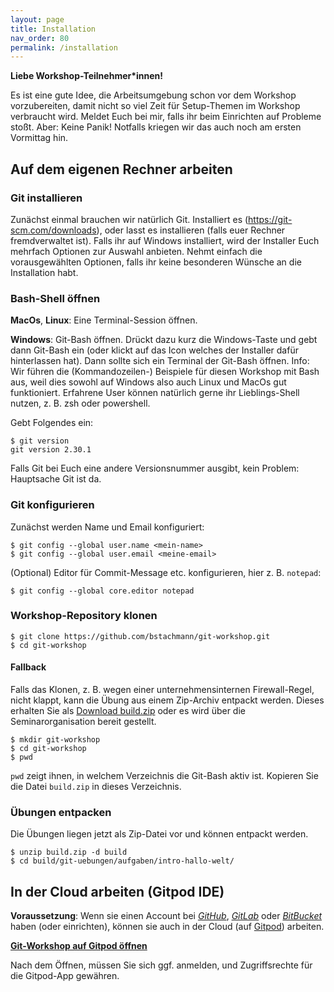 ```yaml
---
layout: page
title: Installation
nav_order: 80
permalink: /installation
---
```


**Liebe Workshop-Teilnehmer*innen!**

Es ist eine gute Idee, die Arbeitsumgebung schon vor dem Workshop vorzubereiten, damit nicht so viel Zeit für Setup-Themen im Workshop verbraucht wird. Meldet Euch bei mir, falls ihr beim Einrichten auf Probleme stoßt. Aber: Keine Panik! Notfalls kriegen wir das auch noch am ersten Vormittag hin.

## Auf dem eigenen Rechner arbeiten

### Git installieren

Zunächst einmal brauchen wir natürlich Git. Installiert es (https://git-scm.com/downloads), oder lasst es installieren (falls euer Rechner fremdverwaltet ist). Falls ihr auf Windows installiert, wird der Installer Euch mehrfach Optionen zur Auswahl anbieten. Nehmt einfach die vorausgewählten Optionen, falls ihr keine besonderen Wünsche an die Installation habt.

### Bash-Shell öffnen

**MacOs**, **Linux**: Eine Terminal-Session öffnen.

**Windows**: Git-Bash öffnen. Drückt dazu kurz die Windows-Taste und gebt dann Git-Bash ein (oder klickt auf das Icon welches der Installer dafür hinterlassen hat). Dann sollte sich ein Terminal der Git-Bash öffnen. Info: Wir führen die (Kommandozeilen-) Beispiele für diesen Workshop mit Bash aus, weil dies sowohl auf Windows also auch Linux und MacOs gut funktioniert. Erfahrene User können natürlich gerne ihr Lieblings-Shell nutzen, z. B. zsh oder powershell.

Gebt Folgendes ein:

    $ git version
    git version 2.30.1

Falls Git bei Euch eine andere Versionsnummer ausgibt, kein Problem: Hauptsache Git ist da.


### Git konfigurieren

Zunächst werden Name und Email konfiguriert:

    $ git config --global user.name <mein-name>
    $ git config --global user.email <meine-email>

(Optional) Editor für Commit-Message etc. konfigurieren, hier z. B. `notepad`:

    $ git config --global core.editor notepad


### Workshop-Repository klonen

    $ git clone https://github.com/bstachmann/git-workshop.git
    $ cd git-workshop
    
#### Fallback

Falls das Klonen, z. B. wegen einer unternehmensinternen Firewall-Regel, nicht klappt, kann die Übung aus einem Zip-Archiv entpackt werden. Dieses erhalten Sie als [Download build.zip](https://github.com/bstachmann/git-workshop/raw/main/build.zip) oder es wird über die Seminarorganisation bereit gestellt.

    $ mkdir git-workshop
    $ cd git-workshop
    $ pwd
 
`pwd` zeigt ihnen, in welchem Verzeichnis die Git-Bash aktiv ist. Kopieren Sie die Datei `build.zip` in dieses Verzeichnis.

### Übungen entpacken

Die Übungen liegen jetzt als Zip-Datei vor und können entpackt werden.

    $ unzip build.zip -d build
    $ cd build/git-uebungen/aufgaben/intro-hallo-welt/
    

## In der Cloud arbeiten (Gitpod IDE)

**Voraussetzung**: Wenn sie einen Account bei [*GitHub*](https://github.com), [*GitLab*](https://gitlab.com) oder [*BitBucket*](https://bitbucket.com) haben (oder einrichten), können sie auch in der Cloud (auf [Gitpod](https://gitpod.io)) arbeiten.

[**Git-Workshop auf Gitpod öffnen**](https://gitpod.io#https://github.com/bstachmann/git-workshop)

Nach dem Öffnen, müssen Sie sich ggf. anmelden, und  Zugriffsrechte für die Gitpod-App gewähren.


